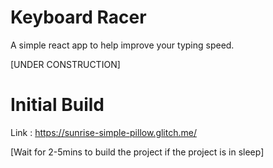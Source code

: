 # Keyboard Racer

A simple react app to help improve your typing speed. 

[UNDER CONSTRUCTION]

# Initial Build

Link : https://sunrise-simple-pillow.glitch.me/

[Wait for 2-5mins to build the project if the project is in sleep]
